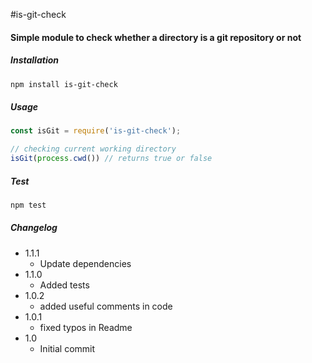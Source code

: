 #is-git-check
#### Simple module to check whether a directory is a git repository or not

##### Installation
```bash
npm install is-git-check
```

##### Usage
```javascript
const isGit = require('is-git-check');

// checking current working directory
isGit(process.cwd()) // returns true or false
```

##### Test
```bash
npm test
```

##### Changelog
  - 1.1.1
    - Update dependencies
  - 1.1.0
    - Added tests
  - 1.0.2
    - added useful comments in code
  - 1.0.1
    - fixed typos in Readme
  - 1.0
    - Initial commit
